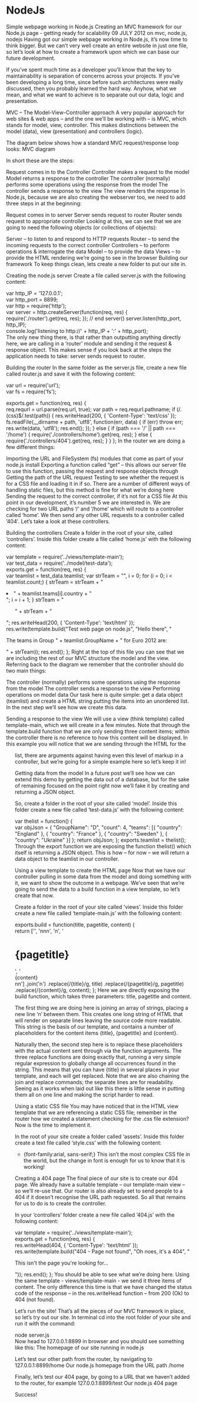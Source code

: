 # NodeJs
Simple webpage working in Node.js
Creating an MVC framework for our Node.js page - getting ready for scalability
09 JULY 2012 on mvc, node.js, nodejs
Having got our simple webpage working in Node.js, it’s now time to think bigger. But we can’t very well create an entire website in just one file, so let’s look at how to create a framework upon which we can base our future development.

If you’ve spent much time as a developer you’ll know that the key to maintainability is separation of concerns across your projects. If you’ve been developing a long time, since before such architectures were really discussed, then you probably learned the hard way. Anyhow, what we mean, and what we want to achieve is to separate out our data, logic and presentation.

MVC – The Model-View-Controller approach
A very popular approach for web sites & web apps – and the one we’ll be working with – is MVC, which stands for model, view, controller. This makes distinctions between the model (data), view (presentation) and controllers (logic).

The diagram below shows how a standard MVC request/response loop looks: 
MVC diagram

In short these are the steps:

Request comes in to the Controller
Controller makes a request to the model
Model returns a response to the controller
The controller (normally) performs some operations using the response from the model
The controller sends a response to the view
The view renders the response
In Node.js, because we are also creating the webserver too, we need to add three steps in at the beginning:

Request comes in to server
Server sends request to router
Router sends request to appropriate controller
Looking at this, we can see that we are going to need the following objects (or collections of objects):

Server – to listen to and respond to HTTP requests
Router – to send the incoming requests to the correct controller
Controllers – to perform operations & interrogate the data
Model – to provide the data
Views – to provide the HTML rendering we’re going to see in the browser
Building our framework
To keep things clean, lets create a new folder to put our site in.

Creating the node.js server
Create a file called server.js with the following content:

var http_IP = '127.0.0.1';  
var http_port = 8899;  
var http = require('http');  
var server = http.createServer(function(req, res) {  
  require('./router').get(req, res);
}); // end server() 
server.listen(http_port, http_IP);  
console.log('listening to http://' + http_IP + ':' + http_port);  
The only new thing there, is that rather than outputting anything directly here, we are calling in a ‘router’ module and sending it the request & response object. This makes sense if you look back at the steps the application needs to take: server sends request to router.

Building the router
In the same folder as the server.js file, create a new file called router.js and save it with the following content:

var url = require('url');  
var fs = require('fs');

exports.get = function(req, res) {  
  req.requrl = url.parse(req.url, true);
  var path = req.requrl.pathname;
  if (/.(css)$/.test(path)) {
    res.writeHead(200, {
      'Content-Type': 'text/css'
    });
    fs.readFile(__dirname + path, 'utf8', function(err, data) {
      if (err) throw err;
      res.write(data, 'utf8');
      res.end();
    });
  } else {
    if (path === '/' || path === '/home') {
      require('./controllers/home').get(req, res);
    } else {
      require('./controllers/404').get(req, res);
    }
  }
};
In the router we are doing a few different things:

Importing the URL and FileSystem (fs) modules that come as part of your node.js install
Exporting a function called “get” – this allows our server file to use this function, passing the request and response objects through
Getting the path of the URL request
Testing to see whether the request is for a CSS file and loading it in if so. There are a number of different ways of handling static files, but this method is fine for what we’re doing here
Sending the request to the correct controller, if it’s not for a CSS file
At this point in our development, it’s number 5 we are interested in. We are checking for two URL paths ‘/’ and ‘/home’ which will route to a controller called ‘home’. We then send any other URL requests to a controller called ’404′. Let’s take a look at these controllers.

Building the controllers
Create a folder in the root of your site, called ‘controllers’. Inside this folder create a file called ‘home.js’ with the following content:

var template = require('../views/template-main');  
var test_data = require('../model/test-data');  
exports.get = function(req, res) {  
  var teamlist = test_data.teamlist;
  var strTeam = "",
    i = 0;
  for (i = 0; i < teamlist.count;) {
    strTeam = strTeam + "<li>" + teamlist.teams[i].country + "</li>";
    i = i + 1;
  }
  strTeam = "<ul>" + strTeam + "</ul>";
  res.writeHead(200, {
    'Content-Type': 'text/html'
  });
  res.write(template.build("Test web page on node.js", "Hello there", "<p>The teams in Group " + teamlist.GroupName + " for Euro 2012 are:</p>" + strTeam));
  res.end();
};
Right at the top of this file you can see that we are including the rest of our MVC structure the model and the view. Referring back to the diagram we remember that the controller should do two main things:

The controller (normally) performs some operations using the response from the model
The controller sends a response to the view
Performing operations on model data
Our task here is quite simple: get a data object (teamlist) and create a HTML string putting the items into an unordered list. In the next step we’ll see how we create this data.

Sending a response to the view
We will use a view (think template) called template-main, which we will create in a few minutes. Note that through the template.build function that we are only sending three content items; within the controller there is no reference to how this content will be displayed. In this example you will notice that we are sending through the HTML for the <ul> list, there are arguments against having even this level of markup in a controller, but we’re going for a simple example here so let’s keep it in!

Getting data from the model
In a future post we’ll see how we can extend this demo by getting the data out of a database, but for the sake of remaining focused on the point right now we’ll fake it by creating and returning a JSON object.

So, create a folder in the root of your site called ‘model’. Inside this folder create a new file called ‘test-data.js’ with the following content:

var thelist = function() {  
  var objJson = {
    "GroupName": "D",
    "count": 4,
    "teams": [{
      "country": "England"
    }, {
      "country": "France"
    }, {
      "country": "Sweden"
    }, {
      "country": "Ukraine"
    }]
  };
  return objJson;
};
exports.teamlist = thelist();  
Through the export function we are exposing the function thelist() which itself is returning a JSON object. This is how – for now – we will return a data object to the teamlist in our controller.

Using a view template to create the HTML page
Now that we have our controller pulling in some data from the model and doing something with it, we want to show the outcome in a webpage. We’ve seen that we’re going to send the data to a build function in a view template, so let’s create that now.

Create a folder in the root of your site called ‘views’. Inside this folder create a new file called ‘template-main.js’ with the following content:

exports.build = function(title, pagetitle, content) {  
  return ['<!doctype html>',
  '<html lang="en">nn<meta charset="utf-8">n<title>{title}</title>',
  '<link rel="stylesheet" href="/assets/style.css" />n',
  '<h1>{pagetitle}</h1>',
  '<div id="content">{content}</div>nn']
  .join('n')
  .replace(/{title}/g, title)
  .replace(/{pagetitle}/g, pagetitle)
  .replace(/{content}/g, content);
};
Here we are directly exposing the build function, which takes three parameters: title, pagetitle and content.

The first thing we are doing here is joining an array of strings, placing a new line ‘n’ between them. This creates one long string of HTML that will render on separate lines leaving the source code more readable. This string is the basis of our template, and contains a number of placeholders for the content items {title}, {pagetitle} and {content}.

Naturally then, the second step here is to replace these placeholders with the actual content sent through via the function arguments. The three replace functions are doing exactly that, running a very simple regular expression to globally change all occurrences found in the string. This means that you can have {title} in several places in your template, and each will get replaced. Note that we are also chaining the join and replace commands; the separate lines are for readability. Seeing as it works when laid out like this there is little sense in putting them all on one line and making the script harder to read.

Using a static CSS file
You may have noticed that in the HTML view template that we are referencing a static CSS file; remember in the router how we created a statement checking for the .css file extension? Now is the time to implement it.

In the root of your site create a folder called ‘assets’. Inside this folder create a text file called ‘style.css’ with the following content:

 * {font-family:arial, sans-serif;}
This isn’t the most complex CSS file in the world, but the change in font is enough for us to know that it is working!

Creating a 404 page
The final piece of our site is to create our 404 page. We already have a suitable template – our template-main view – so we’ll re-use that. Our router is also already set to send people to a 404 if it doesn’t recognise the URL path requested. So all that remains for us to do is to create the controller.

In your ‘controllers’ folder create a new file called ’404.js’ with the following content:

var template = require('../views/template-main');  
exports.get = function(req, res) {  
  res.writeHead(404, {
    'Content-Type': 'text/html'
  });
  res.write(template.build("404 - Page not found", "Oh noes, it's a 404", "<p>This isn't the page you're looking for...</p>"));
  res.end();
};
You should be able to see what we’re doing here. Using the same template - views/template-main - we send it three items of content. The only difference this time is that we have changed the status code of the response – in the res.writeHead function – from 200 (Ok) to 404 (not found).

Let’s run the site!
That’s all the pieces of our MVC framework in place, so let’s try out our site. In terminal cd into the root folder of your site and run it with the command:

node server.js  
Now head to 127.0.0.1:8899 in browser and you should see something like this: 
The homepage of our site running in node.js

Let’s test our other path from the router, by navigating to 127.0.0.1:8899/home 
Our node.js homepage from the URL path /home

Finally, let’s test our 404 page, by going to a URL that we haven’t added to the router, for example 127.0.0.1:8899/test 
Our node.js 404 page

Success!
